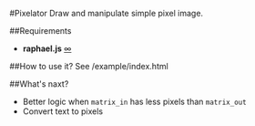 #Pixelator
Draw and manipulate simple pixel image.

##Requirements
* **raphael.js** [∞](http://raphaeljs.com/)

##How to use it?
See /example/index.html

##What's naxt?
* Better logic when `matrix_in` has less pixels than `matrix_out`
* Convert text to pixels